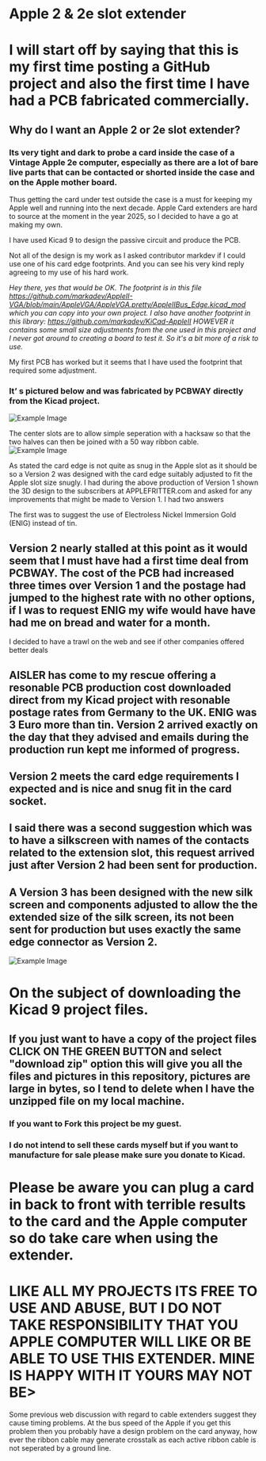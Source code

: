 # Apple 2 & 2e slot extender
# I will start off by saying that this is my first time posting a GitHub project and also the first time I have had a PCB fabricated commercially.
## Why do I want an Apple 2 or 2e slot extender?
### Its very tight and dark to probe a card inside the case of a Vintage Apple 2e computer, especially as there are a lot of bare live parts that can be contacted or shorted inside the case and on the Apple mother board.
Thus getting the card under test outside the case is a must for keeping my Apple well and running into the next decade.
Apple Card extenders are hard to source at the moment in the year 2025, so I decided to have a go at making my own.

I have used Kicad 9 to design the passive circuit and produce the PCB.

Not all of the design is my work as I asked contributor markdev if I could use one of his card edge footprints. And you can see his very kind reply agreeing to my use of his hard work.

*Hey there, yes that would be OK. The footprint is in this file https://github.com/markadev/AppleII-VGA/blob/main/AppleVGA/AppleVGA.pretty/AppleIIBus_Edge.kicad_mod which you can copy into your own project.
I also have another footprint in this library: https://github.com/markadev/KiCad-AppleII HOWEVER it contains some small size adjustments from the one used in this project and I never got around to creating a board to test it. So it's a bit more of a risk to use.*
 
My first PCB has worked but it seems that I have used the footprint that required some adjustment. 

### It’ s pictured below and was fabricated by PCBWAY directly from the Kicad project.
![Example Image](https://github.com/MrCrusty/APPLE-SLOT-EXTENDER/blob/main/jpg/IMG_2057.JPG)

The center slots are to allow simple seperation with a hacksaw so that the two halves can then be joined with a 50 way ribbon cable.
![Example Image](https://github.com/MrCrusty/APPLE-SLOT-EXTENDER/blob/main/jpg/IMG_2053.JPG)

As stated the card edge is not quite as snug in the Apple slot as it should be so a Version 2 was designed with the card edge suitably adjusted to fit the Apple slot size snugly.
I had during the above production of Version 1 shown the 3D design to the subscribers at APPLEFRITTER.com and asked for any improvements that might be made to Version 1. I had two answers 

The first was to suggest the use of Electroless Nickel Immersion Gold (ENIG) instead of tin.

## Version 2 nearly stalled at this point as it would seem that I must have had a first time deal from PCBWAY. The cost of the PCB had increased three times over Version 1 and the postage had jumped to the highest rate with no other options, if I was to request ENIG my wife would have have had me on bread and water for a month.

I decided to have a trawl on the web and see if other companies offered better deals 
## AISLER has come to my rescue offering a resonable PCB production cost downloaded direct from my Kicad project with resonable postage rates from Germany to the UK. ENIG was 3 Euro more than tin. Version 2 arrived exactly on the day that they advised and emails during the production run kept me informed of progress. 
## Version 2 meets the card edge requirements I expected and is nice and snug fit in the card socket.

## I said there was a second suggestion which was to have a silkscreen with names of the contacts related to the extension slot, this request arrived just after Version 2 had been sent for production. 
## A Version 3 has been designed with the new silk screen and components adjusted to allow the the extended size of the silk screen, its not been sent for production but uses exactly the same edge connector as Version 2.
![Example Image](https://github.com/MrCrusty/APPLE-SLOT-EXTENDER/blob/main/3D%20V3%20slot%20extender.png)
# On the subject of downloading the Kicad 9 project files.
## If you just want to have a copy of the project files CLICK ON THE GREEN BUTTON and select "download zip" option this will give you all the files and pictures in this repository, pictures are large in bytes, so I tend to delete when I have the unzipped file on my local machine. 
### If you want to Fork this project be my guest. 
### I do not intend to sell these cards myself but if you want to manufacture for sale please make sure you donate to Kicad.

# Please be aware you can plug a card in back to front with terrible results to the card and the Apple computer so do take care when using the extender. 
# LIKE ALL MY PROJECTS ITS FREE TO USE AND ABUSE, BUT I DO NOT TAKE RESPONSIBILITY THAT YOU APPLE COMPUTER WILL LIKE OR BE ABLE TO USE THIS EXTENDER. MINE IS HAPPY WITH IT YOURS MAY NOT BE> 
Some previous web discussion with regard to cable extenders suggest they cause timing problems. 
At the bus speed of the Apple if you get this problem then you probably have a design problem on the card anyway, how ever the ribbon cable may generate crosstalk as each active ribbon cable is not seperated by a ground line.
















































































































































